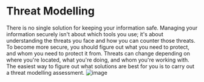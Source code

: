 [Title]: # (Threat Modelling)
[Difficulty]: # (Beginner)
[Order]: # (1)

# Threat Modelling

There is no single solution for keeping your information safe. Managing your information securely isn't about which tools you use; it's about understanding the threats you face and how you can counter those threats. To become more secure, you should figure out what you need to protect, and whom you need to protect it from. Threats can change depending on where you're located, what you're doing, and whom you're working with. The easiest way to figure out what solutions are best for you is to carry out a threat modelling assessment.
![image](managing_information2.png)